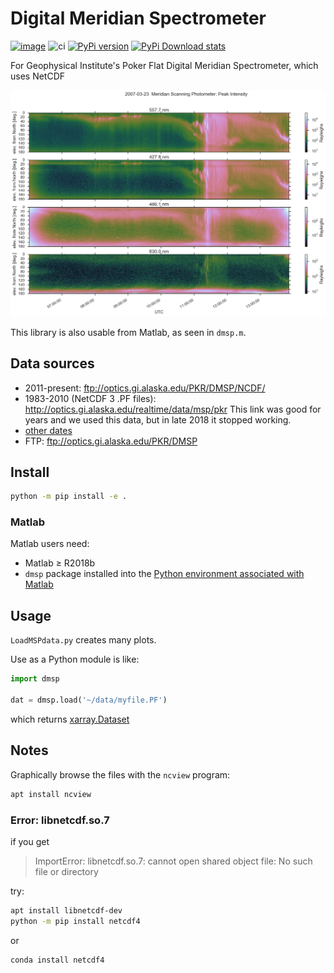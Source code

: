 # Digital Meridian Spectrometer

[![image](https://zenodo.org/badge/DOI/10.5281/zenodo.167565.svg)](https://doi.org/10.5281/zenodo.167565)
![ci](https://github.com/space-physics/digital-meridian-spectrometer/workflows/ci/badge.svg)
[![PyPi version](https://img.shields.io/pypi/pyversions/dmsp.svg)](https://pypi.python.org/pypi/dmsp)
[![PyPi Download stats](http://pepy.tech/badge/dmsp)](http://pepy.tech/project/dmsp)

For Geophysical Institute's Poker Flat Digital Meridian Spectrometer, which uses NetCDF

![example of PF-DMSP data](tests/demo.png)

This library is also usable from Matlab, as seen in `dmsp.m`.

## Data sources

* 2011-present: ftp://optics.gi.alaska.edu/PKR/DMSP/NCDF/
* 1983-2010 (NetCDF 3 .PF files): http://optics.gi.alaska.edu/realtime/data/msp/pkr   This link was good for years and we used this data, but in late 2018 it stopped working.
* [other dates](http://optics.gi.alaska.edu/realtime/data/archive/PKR_MSP_X/)
* FTP: ftp://optics.gi.alaska.edu/PKR/DMSP

## Install

```sh
python -m pip install -e .
```

### Matlab

Matlab users need:

* Matlab &ge; R2018b
* `dmsp` package installed into the [Python environment associated with Matlab](https://www.scivision.dev/matlab-python-user-module-import/#switching-python-version)

## Usage

`LoadMSPdata.py` creates many plots.

Use as a Python module is like:

```python
import dmsp

dat = dmsp.load('~/data/myfile.PF')
```

which returns [xarray.Dataset](http://xarray.pydata.org/en/stable/generated/xarray.Dataset.html)

## Notes

Graphically browse the files with the `ncview` program:

```sh
apt install ncview
```

### Error: libnetcdf.so.7

if you get

> ImportError: libnetcdf.so.7: cannot open shared object file: No such file or directory

try:

```sh
apt install libnetcdf-dev
python -m pip install netcdf4
```

or

```sh
conda install netcdf4
```
